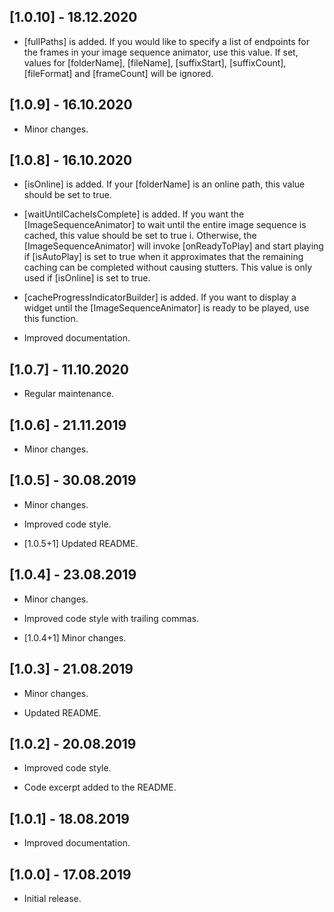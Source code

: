 ## [1.0.10] - 18.12.2020

* [fullPaths] is added. If you would like to specify a list of endpoints for the frames in your image sequence animator, use this value. If set, values for 
  [folderName], [fileName], [suffixStart], [suffixCount], [fileFormat] and [frameCount] will be ignored.

## [1.0.9] - 16.10.2020

* Minor changes.

## [1.0.8] - 16.10.2020

* [isOnline] is added. If your [folderName] is an online path, this value should be set to true.

* [waitUntilCacheIsComplete] is added. If you want the [ImageSequenceAnimator] to wait until the entire image sequence is cached, this value should be set
  to true i. Otherwise, the [ImageSequenceAnimator] will invoke [onReadyToPlay] and start playing if [isAutoPlay] is set to true when it approximates that the 
  remaining caching can be completed without causing stutters. This value is only used if [isOnline] is set to true.

* [cacheProgressIndicatorBuilder] is added. If you want to display a widget until the [ImageSequenceAnimator] is ready to be played, use this function.

* Improved documentation.

## [1.0.7] - 11.10.2020

* Regular maintenance.

## [1.0.6] - 21.11.2019

* Minor changes.

## [1.0.5] - 30.08.2019

* Minor changes.

* Improved code style.

* [1.0.5+1] Updated README.

## [1.0.4] - 23.08.2019

* Minor changes.

* Improved code style with trailing commas.

* [1.0.4+1] Minor changes.

## [1.0.3] - 21.08.2019

* Minor changes.

* Updated README.

## [1.0.2] - 20.08.2019

* Improved code style.

* Code excerpt added to the README.

## [1.0.1] - 18.08.2019

* Improved documentation.

## [1.0.0] - 17.08.2019

* Initial release.
